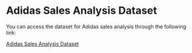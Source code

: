 # Adidas Sales Analysis Dataset

You can access the dataset for Adidas sales analysis through the following link:

[Adidas Sales Analysis Dataset](https://docs.google.com/spreadsheets/d/1hfzvjJIZvXtJjtyETYmDx8f-DruOSDnxQkQaFle84mM/edit?usp=sharing)
